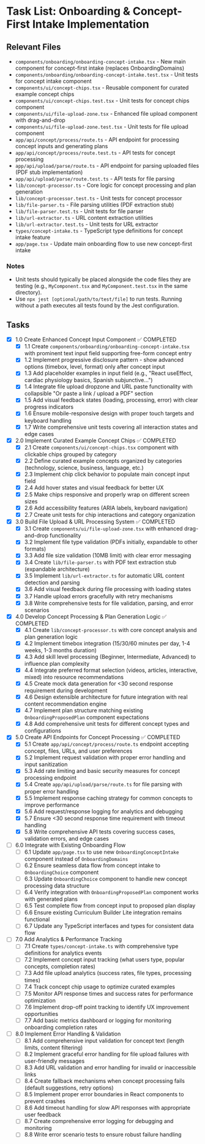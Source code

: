 # Task List: Onboarding & Concept-First Intake Implementation

## Relevant Files

- `components/onboarding/onboarding-concept-intake.tsx` - New main component for concept-first intake (replaces OnboardingDomains)
- `components/onboarding/onboarding-concept-intake.test.tsx` - Unit tests for concept intake component
- `components/ui/concept-chips.tsx` - Reusable component for curated example concept chips
- `components/ui/concept-chips.test.tsx` - Unit tests for concept chips component
- `components/ui/file-upload-zone.tsx` - Enhanced file upload component with drag-and-drop
- `components/ui/file-upload-zone.test.tsx` - Unit tests for file upload component
- `app/api/concept/process/route.ts` - API endpoint for processing concept inputs and generating plans
- `app/api/concept/process/route.test.ts` - API tests for concept processing
- `app/api/upload/parse/route.ts` - API endpoint for parsing uploaded files (PDF stub implementation)
- `app/api/upload/parse/route.test.ts` - API tests for file parsing
- `lib/concept-processor.ts` - Core logic for concept processing and plan generation
- `lib/concept-processor.test.ts` - Unit tests for concept processor
- `lib/file-parser.ts` - File parsing utilities (PDF extraction stub)
- `lib/file-parser.test.ts` - Unit tests for file parser
- `lib/url-extractor.ts` - URL content extraction utilities
- `lib/url-extractor.test.ts` - Unit tests for URL extractor
- `types/concept-intake.ts` - TypeScript type definitions for concept intake feature
- `app/page.tsx` - Update main onboarding flow to use new concept-first intake

### Notes

- Unit tests should typically be placed alongside the code files they are testing (e.g., `MyComponent.tsx` and `MyComponent.test.tsx` in the same directory).
- Use `npx jest [optional/path/to/test/file]` to run tests. Running without a path executes all tests found by the Jest configuration.

## Tasks

- [x] 1.0 Create Enhanced Concept Input Component ✅ COMPLETED
  - [x] 1.1 Create `components/onboarding/onboarding-concept-intake.tsx` with prominent text input field supporting free-form concept entry
  - [x] 1.2 Implement progressive disclosure pattern - show advanced options (timebox, level, format) only after concept input
  - [x] 1.3 Add placeholder examples in input field (e.g., "React useEffect, cardiac physiology basics, Spanish subjunctive...")
  - [x] 1.4 Integrate file upload dropzone and URL paste functionality with collapsible "Or paste a link / upload a PDF" section
  - [x] 1.5 Add visual feedback states (loading, processing, error) with clear progress indicators
  - [x] 1.6 Ensure mobile-responsive design with proper touch targets and keyboard handling
  - [x] 1.7 Write comprehensive unit tests covering all interaction states and edge cases

- [x] 2.0 Implement Curated Example Concept Chips ✅ COMPLETED
  - [x] 2.1 Create `components/ui/concept-chips.tsx` component with clickable chips grouped by category
  - [x] 2.2 Define curated example concepts organized by categories (technology, science, business, language, etc.)
  - [x] 2.3 Implement chip click behavior to populate main concept input field
  - [x] 2.4 Add hover states and visual feedback for better UX
  - [x] 2.5 Make chips responsive and properly wrap on different screen sizes
  - [x] 2.6 Add accessibility features (ARIA labels, keyboard navigation)
  - [x] 2.7 Create unit tests for chip interactions and category organization

- [x] 3.0 Build File Upload & URL Processing System ✅ COMPLETED
  - [x] 3.1 Create `components/ui/file-upload-zone.tsx` with enhanced drag-and-drop functionality
  - [x] 3.2 Implement file type validation (PDFs initially, expandable to other formats)
  - [x] 3.3 Add file size validation (10MB limit) with clear error messaging
  - [x] 3.4 Create `lib/file-parser.ts` with PDF text extraction stub (expandable architecture)
  - [x] 3.5 Implement `lib/url-extractor.ts` for automatic URL content detection and parsing
  - [x] 3.6 Add visual feedback during file processing with loading states
  - [x] 3.7 Handle upload errors gracefully with retry mechanisms
  - [x] 3.8 Write comprehensive tests for file validation, parsing, and error scenarios

- [x] 4.0 Develop Concept Processing & Plan Generation Logic ✅ COMPLETED
  - [x] 4.1 Create `lib/concept-processor.ts` with core concept analysis and plan generation logic
  - [x] 4.2 Implement timebox integration (15/30/60 minutes per day, 1-4 weeks, 1-3 months duration)
  - [x] 4.3 Add skill level processing (Beginner, Intermediate, Advanced) to influence plan complexity
  - [x] 4.4 Integrate preferred format selection (videos, articles, interactive, mixed) into resource recommendations
  - [x] 4.5 Create mock data generation for <30 second response requirement during development
  - [x] 4.6 Design extensible architecture for future integration with real content recommendation engine
  - [x] 4.7 Implement plan structure matching existing `OnboardingProposedPlan` component expectations
  - [x] 4.8 Add comprehensive unit tests for different concept types and configurations

- [x] 5.0 Create API Endpoints for Concept Processing ✅ COMPLETED
  - [x] 5.1 Create `app/api/concept/process/route.ts` endpoint accepting concept, files, URLs, and user preferences
  - [x] 5.2 Implement request validation with proper error handling and input sanitization
  - [x] 5.3 Add rate limiting and basic security measures for concept processing endpoint
  - [x] 5.4 Create `app/api/upload/parse/route.ts` for file parsing with proper error handling
  - [x] 5.5 Implement response caching strategy for common concepts to improve performance
  - [x] 5.6 Add request/response logging for analytics and debugging
  - [x] 5.7 Ensure <30 second response time requirement with timeout handling
  - [x] 5.8 Write comprehensive API tests covering success cases, validation errors, and edge cases

- [ ] 6.0 Integrate with Existing Onboarding Flow
  - [ ] 6.1 Update `app/page.tsx` to use new `OnboardingConceptIntake` component instead of `OnboardingDomains`
  - [ ] 6.2 Ensure seamless data flow from concept intake to `OnboardingChoice` component
  - [ ] 6.3 Update `OnboardingChoice` component to handle new concept processing data structure
  - [ ] 6.4 Verify integration with `OnboardingProposedPlan` component works with generated plans
  - [ ] 6.5 Test complete flow from concept input to proposed plan display
  - [ ] 6.6 Ensure existing Curriculum Builder Lite integration remains functional
  - [ ] 6.7 Update any TypeScript interfaces and types for consistent data flow

- [ ] 7.0 Add Analytics & Performance Tracking
  - [ ] 7.1 Create `types/concept-intake.ts` with comprehensive type definitions for analytics events
  - [ ] 7.2 Implement concept input tracking (what users type, popular concepts, completion rates)
  - [ ] 7.3 Add file upload analytics (success rates, file types, processing times)
  - [ ] 7.4 Track concept chip usage to optimize curated examples
  - [ ] 7.5 Monitor API response times and success rates for performance optimization
  - [ ] 7.6 Implement drop-off point tracking to identify UX improvement opportunities
  - [ ] 7.7 Add basic metrics dashboard or logging for monitoring onboarding completion rates

- [ ] 8.0 Implement Error Handling & Validation
  - [ ] 8.1 Add comprehensive input validation for concept text (length limits, content filtering)
  - [ ] 8.2 Implement graceful error handling for file upload failures with user-friendly messages
  - [ ] 8.3 Add URL validation and error handling for invalid or inaccessible links
  - [ ] 8.4 Create fallback mechanisms when concept processing fails (default suggestions, retry options)
  - [ ] 8.5 Implement proper error boundaries in React components to prevent crashes
  - [ ] 8.6 Add timeout handling for slow API responses with appropriate user feedback
  - [ ] 8.7 Create comprehensive error logging for debugging and monitoring
  - [ ] 8.8 Write error scenario tests to ensure robust failure handling
